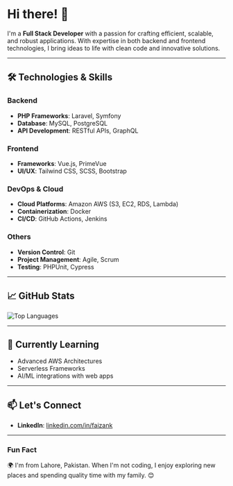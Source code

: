 # Hi there! 👋

I'm a **Full Stack Developer** with a passion for crafting efficient, scalable, and robust applications. With expertise in both backend and frontend technologies, I bring ideas to life with clean code and innovative solutions.

---

## 🛠️ Technologies & Skills

### Backend
- **PHP Frameworks**: Laravel, Symfony
- **Database**: MySQL, PostgreSQL
- **API Development**: RESTful APIs, GraphQL

### Frontend
- **Frameworks**: Vue.js, PrimeVue
- **UI/UX**: Tailwind CSS, SCSS, Bootstrap

### DevOps & Cloud
- **Cloud Platforms**: Amazon AWS (S3, EC2, RDS, Lambda)
- **Containerization**: Docker
- **CI/CD**: GitHub Actions, Jenkins

### Others
- **Version Control**: Git
- **Project Management**: Agile, Scrum
- **Testing**: PHPUnit, Cypress

---

## 📈 GitHub Stats

![Top Languages](https://github-readme-stats.vercel.app/api/top-langs/?username=faizanahmad&layout=compact&theme=radical)

---

## 🌱 Currently Learning
- Advanced AWS Architectures  
- Serverless Frameworks  
- AI/ML integrations with web apps  

---

## 📫 Let's Connect

- **LinkedIn**: [linkedin.com/in/faizank](https://linkedin.com/in/faizank)

---

### Fun Fact
🌍 I'm from Lahore, Pakistan. When I'm not coding, I enjoy exploring new places and spending quality time with my family. 😊
